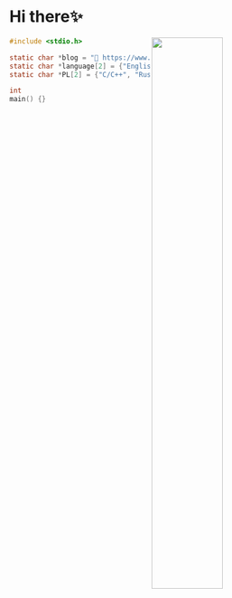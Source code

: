 # Hi there✨

<img width=50% align="right" src="https://github-readme-stats.vercel.app/api?username=Jacen-cpu&show_icons=true&theme=dracula"/>

```c
#include <stdio.h>

static char *blog = "📘 https://www.waysoahc.xyz/"
static char *language[2] = {"English", "Chinese"};
static char *PL[2] = {"C/C++", "Rust"};

int 
main() {}
```


